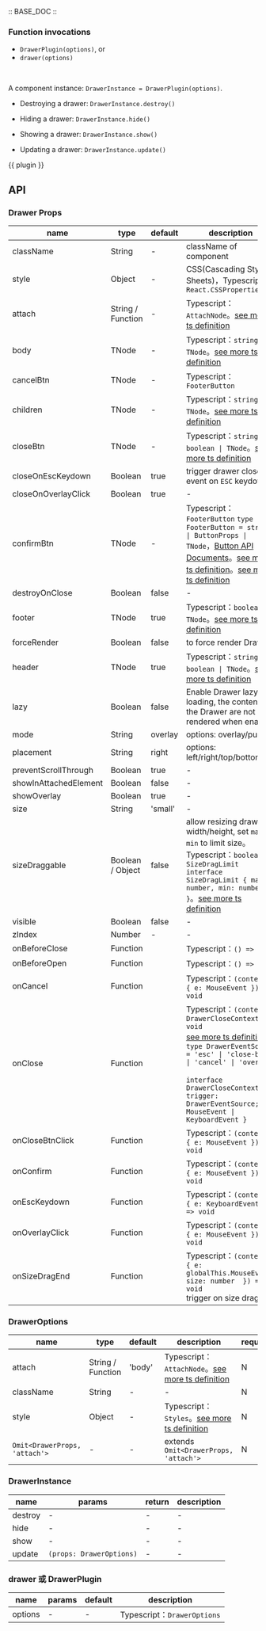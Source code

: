 :: BASE_DOC ::

### Function invocations

- `DrawerPlugin(options)`, or
- `drawer(options)`

<br />

A component instance: `DrawerInstance = DrawerPlugin(options)`.

- Destroying a drawer: `DrawerInstance.destroy()`

- Hiding a drawer: `DrawerInstance.hide()`

- Showing a drawer: `DrawerInstance.show()`

- Updating a drawer: `DrawerInstance.update()`

{{ plugin }}

## API
### Drawer Props

name | type | default | description | required
-- | -- | -- | -- | --
className | String | - | className of component | N
style | Object | - | CSS(Cascading Style Sheets)，Typescript：`React.CSSProperties` | N
attach | String / Function | - | Typescript：`AttachNode`。[see more ts definition](https://github.com/Tencent/tdesign-react/blob/develop/packages/components/common.ts) | N
body | TNode | - | Typescript：`string \| TNode`。[see more ts definition](https://github.com/Tencent/tdesign-react/blob/develop/packages/components/common.ts) | N
cancelBtn | TNode | - | Typescript：`FooterButton` | N
children | TNode | - | Typescript：`string \| TNode`。[see more ts definition](https://github.com/Tencent/tdesign-react/blob/develop/packages/components/common.ts) | N
closeBtn | TNode | - | Typescript：`string \| boolean \| TNode`。[see more ts definition](https://github.com/Tencent/tdesign-react/blob/develop/packages/components/common.ts) | N
closeOnEscKeydown | Boolean | true | trigger drawer close event on `ESC` keydown | N
closeOnOverlayClick | Boolean | true | \- | N
confirmBtn | TNode | - | Typescript：`FooterButton` `type FooterButton = string \| ButtonProps \| TNode`，[Button API Documents](./button?tab=api)。[see more ts definition](https://github.com/Tencent/tdesign-react/blob/develop/packages/components/common.ts)。[see more ts definition](https://github.com/Tencent/tdesign-react/blob/develop/packages/components/drawer/type.ts) | N
destroyOnClose | Boolean | false | \- | N
footer | TNode | true | Typescript：`boolean \| TNode`。[see more ts definition](https://github.com/Tencent/tdesign-react/blob/develop/packages/components/common.ts) | N
forceRender | Boolean | false | to force render Drawer | N
header | TNode | true | Typescript：`string \| boolean \| TNode`。[see more ts definition](https://github.com/Tencent/tdesign-react/blob/develop/packages/components/common.ts) | N
lazy | Boolean | false | Enable Drawer lazy loading, the contents of the Drawer are not rendered when enable | N
mode | String | overlay | options: overlay/push | N
placement | String | right | options: left/right/top/bottom | N
preventScrollThrough | Boolean | true | \- | N
showInAttachedElement | Boolean | false | \- | N
showOverlay | Boolean | true | \- | N
size | String | 'small' | \- | N
sizeDraggable | Boolean / Object | false | allow resizing drawer width/height, set `max` or `min` to limit size。Typescript：`boolean \| SizeDragLimit` `interface SizeDragLimit { max: number, min: number }`。[see more ts definition](https://github.com/Tencent/tdesign-react/blob/develop/packages/components/drawer/type.ts) | N
visible | Boolean | false | \- | N
zIndex | Number | - | \- | N
onBeforeClose | Function |  | Typescript：`() => void`<br/> | N
onBeforeOpen | Function |  | Typescript：`() => void`<br/> | N
onCancel | Function |  | Typescript：`(context: { e: MouseEvent }) => void`<br/> | N
onClose | Function |  | Typescript：`(context: DrawerCloseContext) => void`<br/>[see more ts definition](https://github.com/Tencent/tdesign-react/blob/develop/packages/components/drawer/type.ts)。<br/>`type DrawerEventSource = 'esc' \| 'close-btn' \| 'cancel' \| 'overlay'`<br/><br/>`interface DrawerCloseContext { trigger: DrawerEventSource; e: MouseEvent \| KeyboardEvent }`<br/> | N
onCloseBtnClick | Function |  | Typescript：`(context: { e: MouseEvent }) => void`<br/> | N
onConfirm | Function |  | Typescript：`(context: { e: MouseEvent }) => void`<br/> | N
onEscKeydown | Function |  | Typescript：`(context: { e: KeyboardEvent }) => void`<br/> | N
onOverlayClick | Function |  | Typescript：`(context: { e: MouseEvent }) => void`<br/> | N
onSizeDragEnd | Function |  | Typescript：`(context: { e: globalThis.MouseEvent; size: number  }) => void`<br/>trigger on size drag end | N

### DrawerOptions

name | type | default | description | required
-- | -- | -- | -- | --
attach | String / Function | 'body' | Typescript：`AttachNode`。[see more ts definition](https://github.com/Tencent/tdesign-react/blob/develop/packages/components/common.ts) | N
className | String | - | \- | N
style | Object | - | Typescript：`Styles`。[see more ts definition](https://github.com/Tencent/tdesign-react/blob/develop/packages/components/common.ts) | N
`Omit<DrawerProps, 'attach'>` | \- | - | extends `Omit<DrawerProps, 'attach'>` | N

### DrawerInstance

name | params | return | description
-- | -- | -- | --
destroy | \- | \- | \-
hide | \- | \- | \-
show | \- | \- | \-
update | `(props: DrawerOptions)` | \- | \-

### drawer 或 DrawerPlugin

name | params | default | description
-- | -- | -- | --
options | \- | - | Typescript：`DrawerOptions`
